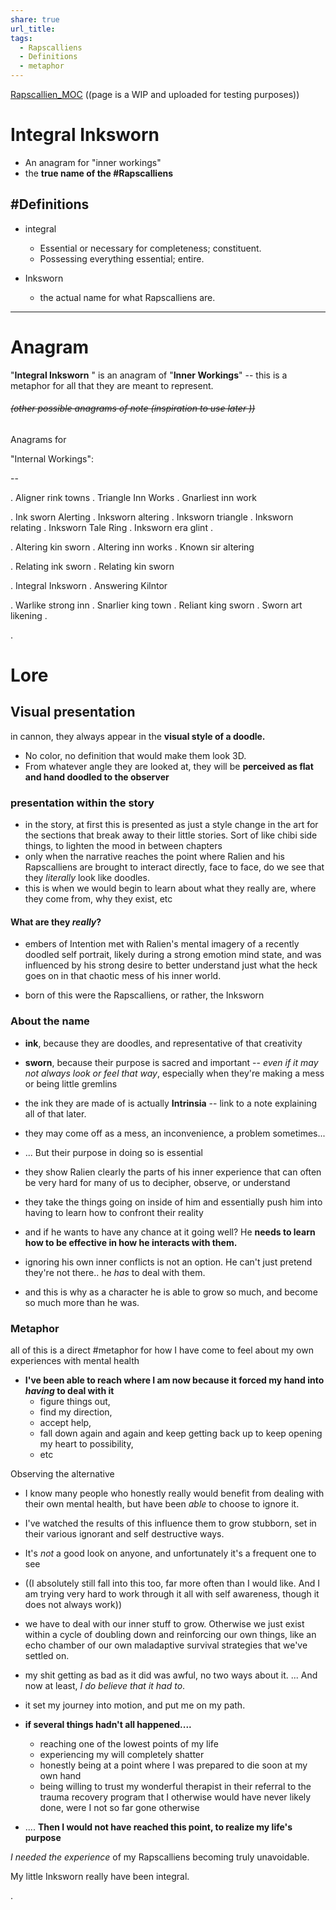 ```yaml
---
share: true
url_title: 
tags:
  - Rapscalliens
  - Definitions
  - metaphor
---
```

[Rapscallien_MOC](../../MOCs/Rapscallien_MOC.md#)
((page is a WIP and uploaded for testing purposes))
# Integral Inksworn 
- An anagram for "inner workings"
- the **true name of the #Rapscalliens** 


## #Definitions 

- integral 
	- Essential or necessary for completeness; constituent.
	- Possessing everything essential; entire.

- Inksworn 
	- the actual name for what Rapscalliens are.

---


# Anagram 

"**Integral Inksworn** " is an anagram of "**Inner Workings**"  -- this is a metaphor for all that they are meant to represent.
######  ~~(other possible anagrams of note (inspiration to use later ))~~

Anagrams for 

"Internal Workings":

--

. Aligner rink towns
. Triangle Inn Works 
. Gnarliest inn work

. Ink sworn Alerting
. Inksworn altering
. Inksworn triangle 
. Inksworn relating
. Inksworn Tale Ring
. Inksworn era glint
. 


. Altering kin sworn
. Altering inn works
. Known sir altering 

. Relating ink sworn
. Relating kin sworn

. Integral Inksworn
. Answering Kilntor

. Warlike strong inn
. Snarlier king town
. Reliant king sworn
. Sworn art likening
. 




.







# Lore  

## Visual presentation 
in cannon, they always appear in the **visual style of a doodle.**  
- No color, no definition that would make them look 3D.  
- From whatever angle they are looked at, they will be **perceived as flat and hand doodled to the observer**

### presentation within the story
- in the story, at first this is presented as just a style change in the art for the sections that break away to their little stories.  Sort of like chibi side things, to lighten the mood in between chapters
- only when the narrative reaches the point where Ralien and his Rapscalliens are brought to interact directly, face to face, do we see that they *literally* look like doodles.
- this is when we would begin to learn about what they really are, where they come from, why they exist, etc 


#### What are they *really*? 
- embers of Intention met with Ralien's mental imagery of a recently doodled self portrait, likely during a strong emotion mind state, and was influenced by his strong desire to better understand just what the heck goes on in that chaotic mess of his inner world.  

- born of this were the Rapscalliens, or rather, the Inksworn 

### About the name
- **ink**, because they are doodles, and representative of that creativity
- **sworn**, because their purpose is sacred and important -- *even if it may not always look or feel that way*, especially when they're making a mess or being little gremlins 


- the ink they are made of is actually **Intrinsia** -- link to a note explaining all of that later.


- they may come off as a mess, an inconvenience, a problem sometimes... 
- ... But their purpose in doing so is essential 
- they show Ralien clearly the parts of his inner experience that can often be very hard for many of us to decipher, observe, or understand 
- they take the things going on inside of him and essentially push him into having to learn how to confront their reality 
- and if he wants to have any chance at it going well?  He **needs to learn how to be effective in how he interacts with them.**  

- ignoring his own inner conflicts is not an option.  He can't just pretend they're not there.. he *has* to deal with them.
- and this is why as a character he is able to grow so much, and become so much more than he was.


###  Metaphor 

 all of this is a direct #metaphor for how I have come to feel about my own experiences with mental health
- **I've been able to reach where I am now because it forced my hand into *having* to deal with it** 
	- figure things out, 
	- find my direction, 
	- accept help, 
	- fall down again and again and keep getting back up to keep opening my heart to possibility,
	- etc

Observing the alternative 
- I know many people who honestly really would benefit from dealing with their own mental health, but have been *able* to choose to ignore it.  
- I've watched the results of this influence them to grow stubborn, set in their various ignorant and self destructive ways.  
- It's *not* a good look on anyone, and unfortunately it's a frequent one to see
-  ((I absolutely still fall into this too, far more often than I would like.  And I am trying very hard to work through it all with self awareness, though it does not always work))
- we have to deal with our inner stuff to grow.  Otherwise we just exist within a cycle of doubling down and reinforcing our own things, like an echo chamber of our own maladaptive survival strategies that we've settled on. 



-  my shit getting as bad as it did was awful, no two ways about it.  ... And now at least, *I do believe that it had to*.  
- it set my journey into motion, and put me on my path.  

 - **if several things hadn't all happened....**
	- reaching one of the lowest points of my life
	- experiencing my will completely shatter
	- honestly being at a point where I was prepared to die soon at my own hand 
	- being willing to trust my wonderful therapist in their referral to the trauma recovery program that I otherwise would have never likely done, were I not so far gone otherwise 
 - .... **Then I would not have reached this point, to realize my life's purpose** 

*I needed the experience* of my Rapscalliens becoming truly unavoidable.  

My little Inksworn really have been integral. 



.
